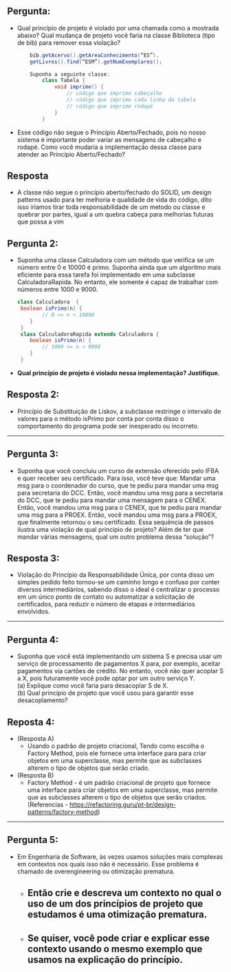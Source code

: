## Pergunta:
- Qual princípio de projeto é violado por uma chamada como a mostrada abaixo?
	Qual mudança de projeto você faria na classe Biblioteca (tipo de bib) para remover essa violação?

	```java
		bib.getAcervo().getAreaConhecimento(“ES”).
		getLivros().find(“ESM”).getNumExemplares();
	
		Suponha a seguinte classe:
			class Tabela {
				void imprime() {
					// código que imprime cabeçalho
					// código que imprime cada linha da tabela
					// código que imprime rodapé
				}
			}
	```
- Esse código não segue o Princípio Aberto/Fechado,
	pois no nosso sistema é importante poder variar as mensagens de cabeçalho e rodapé.
	Como você mudaria a implementação dessa classe para atender ao Princípio Aberto/Fechado?
## Resposta
- A classe não segue o princípio aberto/fechado do SOLID, um design patterns usado para
	ter melhoria e qualidade de vida do código, dito isso iriamos tirar toda responsabilidade de um metodo
	ou classe e quebrar por partes, igual a um quebra cabeça para melhorias futuras que possa a vim

## Pergunta 2:
- Suponha uma classe Calculadora com um método que verifica se um número entre 0 e 10000 é primo.
	Suponha ainda que um algoritmo mais eficiente para essa tarefa foi implementado em uma subclasse CalculadoraRapida.
	No entanto, ele somente é capaz de trabalhar com números entre 1000 e 9000.

	```java
	class Calculadora  {
	 boolean isPrimo(n) {
			// 0 <= n < 10000
		}
	 }
	 class CalculadoraRapida extends Calculadora {
		boolean isPrimo(n) {
			// 1000 <= n < 9000
		}
	 }
 	```
 - **Qual princípio de projeto é violado nessa implementação? Justifique.**
   
## Resposta 2:
- Princípio de Substituição de Liskov, a subclasse restringe o intervalo de valores para o método isPrimo por conta
	por conta disso o comportamento do programa pode ser inesperado ou incorreto.
---
## Pergunta 3:
- Suponha que você concluiu um curso de extensão oferecido pelo IFBA e quer receber seu certificado. Para isso, você teve que:
		Mandar uma msg para o coordenador do curso, que te pediu para mandar uma msg para secretaria do DCC.
		Então, você mandou uma msg para a secretaria do DCC, que te pediu para mandar uma mensagem para o CENEX.
		Então, você mandou uma msg para o CENEX, que te pediu para mandar uma msg para a PROEX.
		Então, você mandou uma msg para a PROEX, que finalmente retornou o seu certificado.
		Essa sequência de passos ilustra uma violação de qual princípio de projeto? Além de ter que mandar várias mensagens,
		qual um outro problema dessa “solução”?

## Resposta 3:
- Violação do Princípio da Responsabilidade Única, por conta disso um simples pedido feito tornou-se um
	caminho longo e confuso por conter diversos intermediários, sabendo disso o ideal é centralizar o processo
	em um único ponto de contato ou automatizar a solicitação de certificados, para reduzir o número
	de etapas e intermediários envolvidos.
---
## Pergunta 4:
- Suponha que você está implementando um sistema S e precisa usar um serviço de processamento de pagamentos X para,
		por exemplo, aceitar pagamentos via cartões de crédito. No entanto, você não quer acoplar S a X,
		pois futuramente você pode optar por um outro serviço Y.
		</br>
		(a) Explique como você faria para desacoplar S de X.
		</br>
		(b) Qual princípio de projeto que você usou para garantir esse desacoplamento?
## Reposta 4:
  - (Resposta A)
    -  Usando o padrão de projeto criacional, Tendo como escolha o Factory Method, pois ele fornece uma interface para 
    	para criar objetos em uma superclasse,  mas permite que as subclasses alterem o tipo de objetos que serão criado.
  - (Resposta B)
    - Factory Method -  é um padrão criacional de projeto que fornece uma interface para 
    	criar objetos em uma superclasse, mas permite que as subclasses alterem o tipo de objetos que serão criados.
			</br>(Referencias - https://refactoring.guru/pt-br/design-patterns/factory-method)
---
## Pergunta 5:
- Em Engenharia de Software, às vezes usamos soluções mais complexas em contextos nos quais isso não é necessário.
	Esse problema é chamado de overengineering ou otimização prematura.
	- Então crie e descreva um contexto no qual o uso de um dos princípios de projeto que estudamos é uma otimização prematura.
		- 
	- Se quiser, você pode criar e explicar esse contexto usando o mesmo exemplo que usamos na explicação do princípio.
		- 
